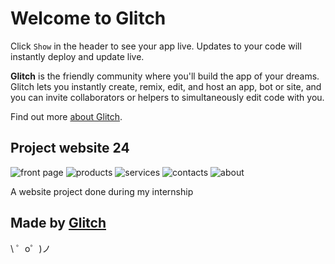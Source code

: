 Welcome to Glitch
=================

Click `Show` in the header to see your app live. Updates to your code will instantly deploy and update live.

**Glitch** is the friendly community where you'll build the app of your dreams. Glitch lets you instantly create, remix, edit, and host an app, bot or site, and you can invite collaborators or helpers to simultaneously edit code with you.

Find out more [about Glitch](https://glitch.com/about).


Project website 24
------------------

![front page](https://cdn.glitch.com/90698d96-e472-4aba-9631-8fa222ff9f65%2Fprojectwebsite24.glitch.me_.png?v=1576902162276)
![products](https://cdn.glitch.com/90698d96-e472-4aba-9631-8fa222ff9f65%2Fprojectwebsite24.glitch.me_products.html.png?v=1576902205164)
![services](https://cdn.glitch.com/90698d96-e472-4aba-9631-8fa222ff9f65%2Fprojectwebsite24.glitch.me_services.html.png?v=1576902207813)
![contacts](https://cdn.glitch.com/90698d96-e472-4aba-9631-8fa222ff9f65%2Fprojectwebsite24.glitch.me_contacts.html.png?v=1576902189351)
![about](https://cdn.glitch.com/90698d96-e472-4aba-9631-8fa222ff9f65%2Fprojectwebsite24.glitch.me_about.html.png?v=1576902186869)

A website project done during my internship

Made by [Glitch](https://glitch.com/)
-------------------

\ ゜o゜)ノ

